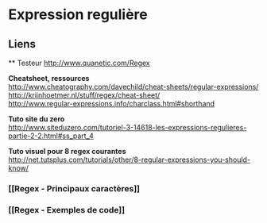 # Expression regulière

## Liens 
** Testeur 
http://www.quanetic.com/Regex

**Cheatsheet, ressources**    
http://www.cheatography.com/davechild/cheat-sheets/regular-expressions/   
http://krijnhoetmer.nl/stuff/regex/cheat-sheet/   
http://www.regular-expressions.info/charclass.html#shorthand

**Tuto site du zero**   
http://www.siteduzero.com/tutoriel-3-14618-les-expressions-regulieres-partie-2-2.html#ss_part_4

**Tuto visuel pour 8 regex courantes**       
http://net.tutsplus.com/tutorials/other/8-regular-expressions-you-should-know/

### [[Regex - Principaux caractères]]

### [[Regex - Exemples de code]]
